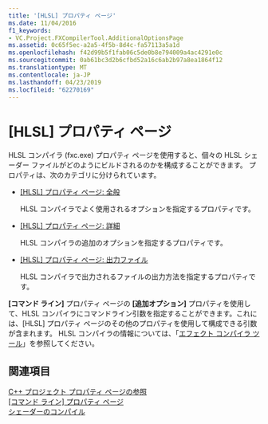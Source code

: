```yaml
---
title: '[HLSL] プロパティ ページ'
ms.date: 11/04/2016
f1_keywords:
- VC.Project.FXCompilerTool.AdditionalOptionsPage
ms.assetid: 0c65f5ec-a2a5-4f5b-8d4c-fa57113a5a1d
ms.openlocfilehash: f42d99b5f1fab06c5de0b8e794009a4ac4291e0c
ms.sourcegitcommit: 0ab61bc3d2b6cfbd52a16c6ab2b97a8ea1864f12
ms.translationtype: MT
ms.contentlocale: ja-JP
ms.lasthandoff: 04/23/2019
ms.locfileid: "62270169"
---
```

# <a name="hlsl-property-pages"></a>[HLSL] プロパティ ページ

HLSL コンパイラ (fxc.exe) プロパティ ページを使用すると、個々の HLSL シェーダー ファイルがどのようにビルドされるのかを構成することができます。 プロパティは、次のカテゴリに分けられています。

- [[HLSL] プロパティ ページ: 全般](hlsl-property-pages-general.md)

   HLSL コンパイラでよく使用されるオプションを指定するプロパティです。

- [[HLSL] プロパティ ページ: 詳細](hlsl-property-pages-advanced.md)

   HLSL コンパイラの追加のオプションを指定するプロパティです。

- [[HLSL] プロパティ ページ: 出力ファイル](hlsl-property-pages-output-files.md)

   HLSL コンパイラで出力されるファイルの出力方法を指定するプロパティです。

**[コマンド ライン]** プロパティ ページの **[追加オプション]** プロパティを使用して、HLSL コンパイラにコマンドライン引数を指定することができます。これには、[HLSL] プロパティ ページのその他のプロパティを使用して構成できる引数が含まれます。 HLSL コンパイラの情報については、「[エフェクト コンパイラ ツール](http://go.microsoft.com/fwlink/p/?LinkID=258285&clcid=0x409)」を参照してください。

## <a name="see-also"></a>関連項目

[C++ プロジェクト プロパティ ページの参照](property-pages-visual-cpp.md)<br>
[[コマンド ライン] プロパティ ページ](command-line-property-pages.md)<br>
[シェーダーのコンパイル](http://go.microsoft.com/fwlink/p/?LinkID=258284&clcid=0x409)
